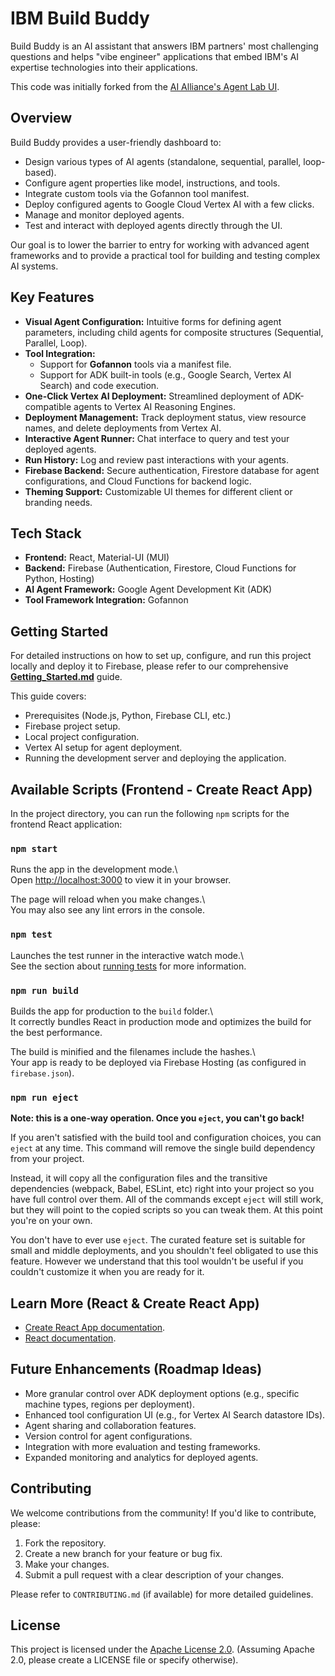 # IBM Build Buddy
Build Buddy is an AI assistant that answers IBM partners' most challenging questions and helps "vibe engineer" applications that embed IBM's AI expertise technologies into their applications.

This code was initially forked from the [AI Alliance's Agent Lab UI](https://github.com/The-AI-Alliance/agent-lab-ui).

## Overview

Build Buddy provides a user-friendly dashboard to:
*   Design various types of AI agents (standalone, sequential, parallel, loop-based).
*   Configure agent properties like model, instructions, and tools.
*   Integrate custom tools via the Gofannon tool manifest.
*   Deploy configured agents to Google Cloud Vertex AI with a few clicks.
*   Manage and monitor deployed agents.
*   Test and interact with deployed agents directly through the UI.

Our goal is to lower the barrier to entry for working with advanced agent frameworks and to provide a practical tool for building and testing complex AI systems.

## Key Features

*   **Visual Agent Configuration:** Intuitive forms for defining agent parameters, including child agents for composite structures (Sequential, Parallel, Loop).
*   **Tool Integration:**
    *   Support for **Gofannon** tools via a manifest file.
    *   Support for ADK built-in tools (e.g., Google Search, Vertex AI Search) and code execution.
*   **One-Click Vertex AI Deployment:** Streamlined deployment of ADK-compatible agents to Vertex AI Reasoning Engines.
*   **Deployment Management:** Track deployment status, view resource names, and delete deployments from Vertex AI.
*   **Interactive Agent Runner:** Chat interface to query and test your deployed agents.
*   **Run History:** Log and review past interactions with your agents.
*   **Firebase Backend:** Secure authentication, Firestore database for agent configurations, and Cloud Functions for backend logic.
*   **Theming Support:** Customizable UI themes for different client or branding needs.

## Tech Stack

*   **Frontend:** React, Material-UI (MUI)
*   **Backend:** Firebase (Authentication, Firestore, Cloud Functions for Python, Hosting)
*   **AI Agent Framework:** Google Agent Development Kit (ADK)
*   **Tool Framework Integration:** Gofannon

## Getting Started

For detailed instructions on how to set up, configure, and run this project locally and deploy it to Firebase, please refer to our comprehensive **[Getting_Started.md](./Getting_Started.md)** guide.

This guide covers:
*   Prerequisites (Node.js, Python, Firebase CLI, etc.)
*   Firebase project setup.
*   Local project configuration.
*   Vertex AI setup for agent deployment.
*   Running the development server and deploying the application.

## Available Scripts (Frontend - Create React App)

In the project directory, you can run the following `npm` scripts for the frontend React application:

### `npm start`

Runs the app in the development mode.\  
Open [http://localhost:3000](http://localhost:3000) to view it in your browser.

The page will reload when you make changes.\  
You may also see any lint errors in the console.

### `npm test`

Launches the test runner in the interactive watch mode.\  
See the section about [running tests](https://facebook.github.io/create-react-app/docs/running-tests) for more information.

### `npm run build`

Builds the app for production to the `build` folder.\  
It correctly bundles React in production mode and optimizes the build for the best performance.

The build is minified and the filenames include the hashes.\  
Your app is ready to be deployed via Firebase Hosting (as configured in `firebase.json`).

### `npm run eject`

**Note: this is a one-way operation. Once you `eject`, you can't go back!**

If you aren't satisfied with the build tool and configuration choices, you can `eject` at any time. This command will remove the single build dependency from your project.

Instead, it will copy all the configuration files and the transitive dependencies (webpack, Babel, ESLint, etc) right into your project so you have full control over them. All of the commands except `eject` will still work, but they will point to the copied scripts so you can tweak them. At this point you're on your own.

You don't have to ever use `eject`. The curated feature set is suitable for small and middle deployments, and you shouldn't feel obligated to use this feature. However we understand that this tool wouldn't be useful if you couldn't customize it when you are ready for it.

## Learn More (React & Create React App)

*   [Create React App documentation](https://facebook.github.io/create-react-app/docs/getting-started).
*   [React documentation](https://reactjs.org/).

## Future Enhancements (Roadmap Ideas)

*   More granular control over ADK deployment options (e.g., specific machine types, regions per deployment).
*   Enhanced tool configuration UI (e.g., for Vertex AI Search datastore IDs).
*   Agent sharing and collaboration features.
*   Version control for agent configurations.
*   Integration with more evaluation and testing frameworks.
*   Expanded monitoring and analytics for deployed agents.

## Contributing

We welcome contributions from the community! If you'd like to contribute, please:
1.  Fork the repository.
2.  Create a new branch for your feature or bug fix.
3.  Make your changes.
4.  Submit a pull request with a clear description of your changes.

Please refer to `CONTRIBUTING.md` (if available) for more detailed guidelines.

## License

This project is licensed under the [Apache License 2.0](./LICENSE). (Assuming Apache 2.0, please create a LICENSE file or specify otherwise).  
